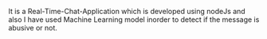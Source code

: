 It is a Real-Time-Chat-Application which is developed using nodeJs and also I have used Machine Learning model inorder to detect if the message is abusive or not.
